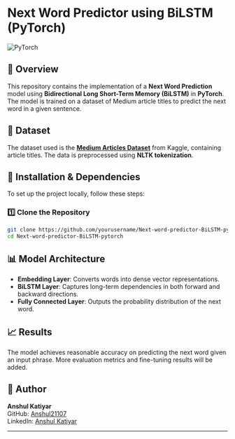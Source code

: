 # Next Word Predictor using BiLSTM (PyTorch)

![PyTorch](https://img.shields.io/badge/PyTorch-1.12-red.svg)

## 📌 Overview  
This repository contains the implementation of a **Next Word Prediction** model using **Bidirectional Long Short-Term Memory (BiLSTM)** in **PyTorch**. The model is trained on a dataset of Medium article titles to predict the next word in a given sentence.

## 📂 Dataset  
The dataset used is the **[Medium Articles Dataset](https://www.kaggle.com/datasets)** from Kaggle, containing article titles. The data is preprocessed using **NLTK tokenization**.

## 🔧 Installation & Dependencies  
To set up the project locally, follow these steps:

### **1️⃣ Clone the Repository**
```bash
git clone https://github.com/yourusername/Next-word-predictor-BiLSTM-pytorch.git
cd Next-word-predictor-BiLSTM-pytorch
```

## 📊 Model Architecture  
- **Embedding Layer**: Converts words into dense vector representations.
- **BiLSTM Layer**: Captures long-term dependencies in both forward and backward directions.
- **Fully Connected Layer**: Outputs the probability distribution of the next word.

## 📈 Results  
The model achieves reasonable accuracy on predicting the next word given an input phrase. More evaluation metrics and fine-tuning results will be added.

## 👤 Author  
**Anshul Katiyar**  
GitHub: [Anshul21107](https://github.com/Anshul21107)  
LinkedIn: [Anshul Katiyar](https://www.linkedin.com/in/anshul-katiyar-430b23235/)  

---

